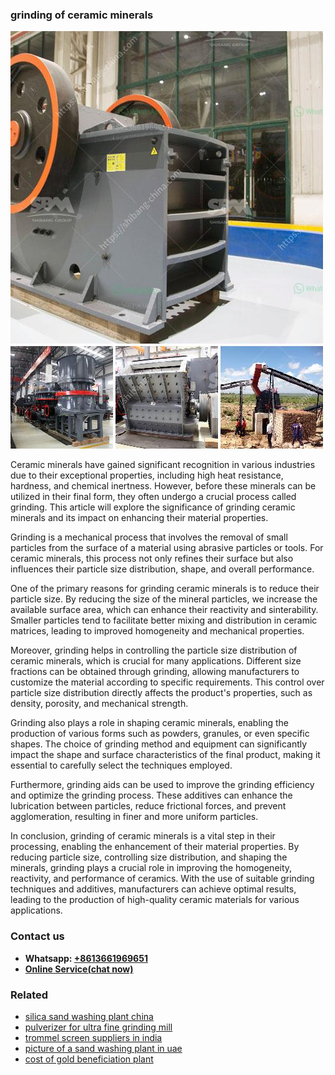 <h3>grinding of ceramic minerals</h3><img src='1702260368.jpg' alt=''><p>Ceramic minerals have gained significant recognition in various industries due to their exceptional properties, including high heat resistance, hardness, and chemical inertness. However, before these minerals can be utilized in their final form, they often undergo a crucial process called grinding. This article will explore the significance of grinding ceramic minerals and its impact on enhancing their material properties.</p><p>Grinding is a mechanical process that involves the removal of small particles from the surface of a material using abrasive particles or tools. For ceramic minerals, this process not only refines their surface but also influences their particle size distribution, shape, and overall performance.</p><p>One of the primary reasons for grinding ceramic minerals is to reduce their particle size. By reducing the size of the mineral particles, we increase the available surface area, which can enhance their reactivity and sinterability. Smaller particles tend to facilitate better mixing and distribution in ceramic matrices, leading to improved homogeneity and mechanical properties.</p><p>Moreover, grinding helps in controlling the particle size distribution of ceramic minerals, which is crucial for many applications. Different size fractions can be obtained through grinding, allowing manufacturers to customize the material according to specific requirements. This control over particle size distribution directly affects the product's properties, such as density, porosity, and mechanical strength.</p><p>Grinding also plays a role in shaping ceramic minerals, enabling the production of various forms such as powders, granules, or even specific shapes. The choice of grinding method and equipment can significantly impact the shape and surface characteristics of the final product, making it essential to carefully select the techniques employed.</p><p>Furthermore, grinding aids can be used to improve the grinding efficiency and optimize the grinding process. These additives can enhance the lubrication between particles, reduce frictional forces, and prevent agglomeration, resulting in finer and more uniform particles.</p><p>In conclusion, grinding of ceramic minerals is a vital step in their processing, enabling the enhancement of their material properties. By reducing particle size, controlling size distribution, and shaping the minerals, grinding plays a crucial role in improving the homogeneity, reactivity, and performance of ceramics. With the use of suitable grinding techniques and additives, manufacturers can achieve optimal results, leading to the production of high-quality ceramic materials for various applications.</p><h3>Contact us</h3><ul><li><strong>Whatsapp:&nbsp;<a href="https://wa.me/8613661969651">+8613661969651</a></strong></li><li><a href="https://swt.shibang-china.com/?git&amp;zhl&amp;grinding of ceramic minerals"><strong>Online Service(chat now)</strong></a></li></ul><h3>Related</h3><ul><li><a href='silica sand washing plant china.md'>silica sand washing plant china</a></li><li><a href='pulverizer for ultra fine grinding mill.md'>pulverizer for ultra fine grinding mill</a></li><li><a href='trommel screen suppliers in india.md'>trommel screen suppliers in india</a></li><li><a href='picture of a sand washing plant in uae.md'>picture of a sand washing plant in uae</a></li><li><a href='cost of gold beneficiation plant.md'>cost of gold beneficiation plant</a></li></ul>